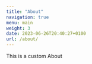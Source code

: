 ```yaml
---
title: "About"
navigation: true
menu: main
weight: 3
date: 2023-06-26T20:40:27+0100
url: /about/
---
```

This is a custom About
